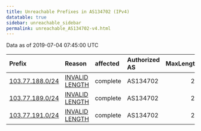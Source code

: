 ```yaml
---
title: Unreachable Prefixes in AS134702 (IPv4)
datatable: true
sidebar: unreachable_sidebar
permalink: unreachable_AS134702-v4.html
---
```


Data as of 2019-07-04 07:45:00 UTC


<div class="datatable-begin"></div>

| Prefix                                                   | Reason                                                                                                     | affected   | Authorized AS   |   MaxLength | Anchor                                       |   unreachable /24s |
|:---------------------------------------------------------|:-----------------------------------------------------------------------------------------------------------|:-----------|:----------------|------------:|:---------------------------------------------|-------------------:|
| [103.77.188.0/24](https://stat.ripe.net/103.77.188.0/24) | [INVALID LENGTH](https://rpki-validator.ripe.net/announcement-preview?asn=AS134702&prefix=103.77.188.0/24) | complete   | AS134702        |          22 | [APNIC](unreachable_APNIC_RPKI_Root-v4.html) |                  1 |
| [103.77.189.0/24](https://stat.ripe.net/103.77.189.0/24) | [INVALID LENGTH](https://rpki-validator.ripe.net/announcement-preview?asn=AS134702&prefix=103.77.189.0/24) | complete   | AS134702        |          22 | [APNIC](unreachable_APNIC_RPKI_Root-v4.html) |                  1 |
| [103.77.191.0/24](https://stat.ripe.net/103.77.191.0/24) | [INVALID LENGTH](https://rpki-validator.ripe.net/announcement-preview?asn=AS134702&prefix=103.77.191.0/24) | complete   | AS134702        |          22 | [APNIC](unreachable_APNIC_RPKI_Root-v4.html) |                  1 |

<div class="datatable-end"></div>